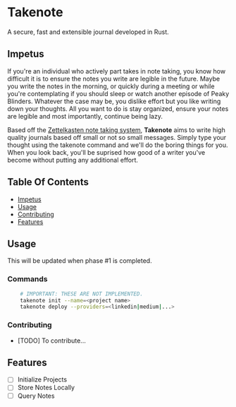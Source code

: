 # Takenote

A secure, fast and extensible journal developed in Rust.

## Impetus

If you're an individual who actively part takes in note taking, you know how difficult it is to ensure the notes you write are
legible in the future. Maybe you write the notes in the morning, or quickly during a meeting or while you're contemplating if you
should sleep or watch another episode of Peaky Blinders. Whatever the case may be, you dislike effort but you like writing down your thoughts.
All you want to do is stay organized, ensure your notes are legible and most importantly, continue being lazy.

Based off the [Zettelkasten note taking system](https://en.wikipedia.org/wiki/Zettelkasten), **Takenote** aims to write high quality
journals based off small or not so small messages. Simply type your thought using the takenote command and we'll do the boring
things for you. When you look back, you'll be suprised how good of a writer you've become without putting any additional effort.

## Table Of Contents

- [Impetus](#impetus)
- [Usage](#usage)
- [Contributing](#contributing)
- [Features](#features)

## Usage

This will be updated when phase #1 is completed.

### Commands

```bash
    # IMPORTANT: THESE ARE NOT IMPLEMENTED.
    takenote init --name=<project name>
    takenote deploy --providers=<linkedin|medium|...>
```

### Contributing

- [TODO] To contribute...

## Features

- [ ] Initialize Projects
- [ ] Store Notes Locally
- [ ] Query Notes
